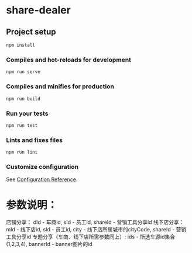 # share-dealer

## Project setup
```
npm install
```

### Compiles and hot-reloads for development
```
npm run serve
```

### Compiles and minifies for production
```
npm run build
```

### Run your tests
```
npm run test
```

### Lints and fixes files
```
npm run lint
```

### Customize configuration
See [Configuration Reference](https://cli.vuejs.org/config/).

# 参数说明：
店铺分享： dId - 车商id, sId - 员工id, shareId - 营销工具分享id
线下店分享： mId - 线下店id, sId - 员工id, city - 线下店所属城市的cityCode, shareId - 营销工具分享id
专题分享（车商、线下店所需参数同上）: ids - 所选车源id集合(1,2,3,4), bannerId - banner图片的id